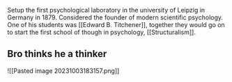 Setup the first psychological laboratory in the university of Leipzig in Germany in 1879. Considered the founder of modern scientific psychology. One of his students was [[Edward B. Titchener]], together they would go on to start the first school of though in psychology, [[Structuralism]].

## Bro thinks he a thinker
![[Pasted image 20231003183157.png]]